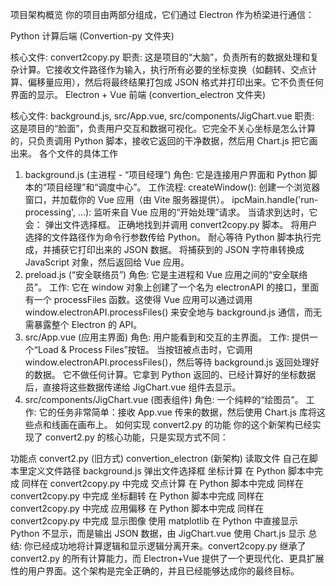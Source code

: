 项目架构概览
你的项目由两部分组成，它们通过 Electron 作为桥梁进行通信：

Python 计算后端 (Convertion-py 文件夹)

核心文件: convert2copy.py
职责: 这是项目的“大脑”，负责所有的数据处理和复杂计算。它接收文件路径作为输入，执行所有必要的坐标变换（如翻转、交点计算、偏移量应用），然后将最终结果打包成 JSON 格式并打印出来。它不负责任何界面的显示。
Electron + Vue 前端 (convertion_electron 文件夹)

核心文件: background.js, src/App.vue, src/components/JigChart.vue
职责: 这是项目的“脸面”，负责用户交互和数据可视化。它完全不关心坐标是怎么计算的，只负责调用 Python 脚本，接收它返回的干净数据，然后用 Chart.js 把它画出来。
各个文件的具体工作
1. background.js (主进程 - “项目经理”)
角色: 它是连接用户界面和 Python 脚本的“项目经理”和“调度中心”。
工作流程:
createWindow(): 创建一个浏览器窗口，并加载你的 Vue 应用（由 Vite 服务器提供）。
ipcMain.handle('run-processing', ...): 监听来自 Vue 应用的“开始处理”请求。
当请求到达时，它会：
弹出文件选择框。
正确地找到并调用 convert2copy.py 脚本。
将用户选择的文件路径作为命令行参数传给 Python。
耐心等待 Python 脚本执行完成，并捕获它打印出来的 JSON 数据。
将捕获到的 JSON 字符串转换成 JavaScript 对象，然后返回给 Vue 应用。
2. preload.js (“安全联络员”)
角色: 它是主进程和 Vue 应用之间的“安全联络员”。
工作: 它在 window 对象上创建了一个名为 electronAPI 的接口，里面有一个 processFiles 函数。这使得 Vue 应用可以通过调用 window.electronAPI.processFiles() 来安全地与 background.js 通信，而无需暴露整个 Electron 的 API。
3. src/App.vue (应用主界面)
角色: 用户能看到和交互的主界面。
工作:
提供一个“Load & Process Files”按钮。
当按钮被点击时，它调用 window.electronAPI.processFiles()，然后等待 background.js 返回处理好的数据。
它不做任何计算。它拿到 Python 返回的、已经计算好的坐标数据后，直接将这些数据传递给 JigChart.vue 组件去显示。
4. src/components/JigChart.vue (图表组件)
角色: 一个纯粹的“绘图员”。
工作: 它的任务非常简单：接收 App.vue 传来的数据，然后使用 Chart.js 库将这些点和线画在画布上。
如何实现 convert2.py 的功能
你的这个新架构已经实现了 convert2.py 的核心功能，只是实现方式不同：

功能点	convert2.py (旧方式)	convertion_electron (新架构)
读取文件	自己在脚本里定义文件路径	background.js 弹出文件选择框
坐标计算	在 Python 脚本中完成	同样在 convert2copy.py 中完成
交点计算	在 Python 脚本中完成	同样在 convert2copy.py 中完成
坐标翻转	在 Python 脚本中完成	同样在 convert2copy.py 中完成
应用偏移	在 Python 脚本中完成	同样在 convert2copy.py 中完成
显示图像	使用 matplotlib 在 Python 中直接显示	Python 不显示，而是输出 JSON 数据，由 JigChart.vue 使用 Chart.js 显示
总结: 你已经成功地将计算逻辑和显示逻辑分离开来。convert2copy.py 继承了 convert2.py 的所有计算能力，而 Electron+Vue 提供了一个更现代化、更具扩展性的用户界面。这个架构是完全正确的，并且已经能够达成你的最终目标。